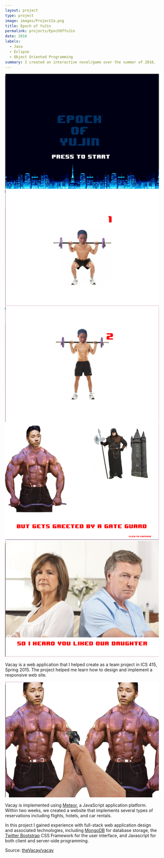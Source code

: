```yaml
---
layout: project
type: project
image: images/Project2a.png
title: Epoch of YuJin
permalink: projects/EpochOfYuJin
date: 2016
labels:
  - Java
  - Eclipse
  - Object Oriented Programming
summary: I created an interactive novel/game over the summer of 2016.
---
```


<img class="ui medium right rounded image" src="../images/Project2a.png">
<img class="ui medium right rounded image" src="../images/Project2b.png">
<img class="ui medium right rounded image" src="../images/Project2c.png">
<img class="ui medium right rounded image" src="../images/Project2d.png">
<img class="ui medium right rounded image" src="../images/Project2e.png">


Vacay is a web application that I helped create as a team project in ICS 415, Spring 2015. The project helped me learn how to design and implement a responsive web site.

<img class="ui medium right floated rounded image" src="../images/Project2f.png">

Vacay is implemented using [Meteor](http://meteor.com), a JavaScript application platform. Within two weeks, we created a website that implements several types of reservations including flights, hotels, and car rentals.

In this project I gained experience with full-stack web application design and associated technologies, including [MongoDB](http://mongodb.com) for database storage, the [Twitter Bootstrap](http://getbootstrap.com/) CSS Framework for the user interface, and Javascript for both client and server-side programming. 
 
Source: <a href="https://github.com/theVacay/vacay"><i class="large github icon"></i>theVacay/vacay</a>
